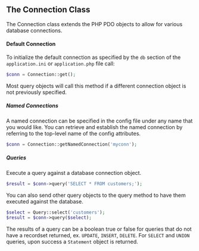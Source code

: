 The Connection Class
--------------------

The Connection class extends the PHP PDO objects to allow
for various database connections.

#### Default Connection

To initialize the default connection as specified by the `db`
section of the `application.ini` or `application.php` file call:

```php
$conn = Connection::get();
```

Most query objects will call this method if a different connection
object is not previously specified.

##### Named Connections

A named connection can be specified in the config file under 
any name that you would like. You can retrieve and establish
the named connection by referring to the top-level name of the
config attributes.

```php
$conn = Connection::getNamedConnection('myconn');
```

##### Queries

Execute a query against a database connection object.

```php
$result = $conn->query('SELECT * FROM customers;');
```

You can also send other query objects to the query method to have
them executed against the database.

```php
$select = Query::select('customers');
$result = $conn->query($select);
```

The results of a query can be a boolean true or false for queries
that do not have a recordset returned, ex. `UPDATE`,
`INSERT`, `DELETE`. For `SELECT` and `UNION` queries, upon success
a `Statement` object is returned.